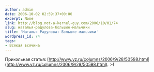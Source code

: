 ```yaml
---
author: admin
date: 2006-10-02 02:59:37+00:00
excerpt: None
link: http://blog.not-a-kernel-guy.com/2006/10/01/74
slug: наталья-радулова-большие-мальчики
title: 'Наталья Радулова: Большие мальчики'
wordpress_id: 74
tags:
- Всякая всячина
---
```


Прикольная статья: [http://www.vz.ru/columns/2006/9/28/50598.html](http://www.vz.ru/columns/2006/9/28/50598.html). :-)
